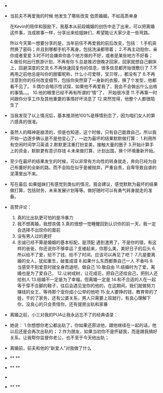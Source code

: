-
- 当前夫不再爱我的时候
  他发生了哪些改变
  低质婚姻，不如高质单身
  
  在Kevin的陪伴和鼓励下，我基本从前段婚姻的创伤中走了出来，可以把离婚这件事，当成故事一样，分享出来给姐妹们，希望能让大家少走一些弯路。
  
  所以今天第一想要分享的是，当年前任不再爱我的前后改变，包括：
  1.手机突然换了密码；并且到哪都手机不离身，包括洗澡都带着；
  2.不再主动抱你，亲你或者爱爱
  3.时不时会嫌弃你各个地方做的不好，或者是某些地方不好看；
  4.做任何出行旅游计划，不再有你
  5.总是推迟很晚才回家，回家就想自己躺床上，回避深度的交流
  6.不再快速回复你的信息，很多信息都开始很敷衍了
  7.不再用之前他总是叫你的甜蜜昵称，什么小可爱呀，宝贝呀，，都没有了
  8.不再注意到你的任何改变细节，包括你突然穿了一身新的衣服，换了个发型，他都看不见了。
  9.偶尔会暗示性试探，如果他不再爱我了，我会不会做出什么出格的事情。。。
  10.他的眼里已经不再有所谓的“情”了， 开始很冷漠
  11.不再第一时间跟你分享工作及其他重要的事情好坏消息了
  12.突然觉得，他整个人都很陌生了
- 当我发现了以上情况后，基本推测他100%是移情别恋了，因为咱们女人的第六感真的很准。
- 虽然人的精神是崩溃的，但是也知道，这个时候，只有自己能救自己。所以我开始一边逐步确认是不是他变心了，一边为最坏的结果默默做打算：
  1.利用所有空闲时间学习英语
  2.默默更注重打扮变美，接触大量的圈子
  3.开始计算手上的资金，默默更有意识存钱
  4.未来做打算，计划出国，换个环境重新开始。
- 至少在最坏的结果发生的时候，可以非常有方向性的转身就走，奔向已经为自己布置好的全新的路。而不会陷在似乎是被抛弃，严重自责，自卑导致自虐的泥潭里出不来。
- 写在最后
  如果姐妹们有感觉到类似的情况，我会建议，感觉默默为最坏的结果做打算，包括财务，未来发展计划等等。做好随时可以有勇气转身就走的准备。
- 高赞评论：
  1. 真的比出轨更可怕的是冷暴力
  2. 我不想离婚，我想丧偶
  3.真的很想一觉睡醒回到认识你的前一天，我一定会选择不出现你的面前
  4. 没有男人过的更好
  5. 忠诚已经不算是婚姻的基本标配，是顶配
  遇到渣男了，不是你的错，有这样的爸爸，你还说你不够幸运？支棱起来，你那么美，美好日子的后头
  6.所以给不了爱，给不了钱，给不了时间，应该可以再见了吧？
  7.凡是要离婚的女人，犹如重生，破茧成谍
  8.如果什么东西都靠自己一人 不香吗
  9.当感受不到爱意时就全身而退吧，做自己
  10.敬自由
  11.结婚时为了爱，离婚也是为了爱自己，
  12.让树成树，让花成花，把自己还给自己，把别人还给别人
  13.结婚不一定是为了幸福，但离婚一定是
  14.和不合适的人在一起等于穿不合脚的鞋子，往后会遇见宠你的他的，在这期间，我们就做努力赚钱的女王，等待那个宠你成小公举的他吧
  15.女人要挣的钱，教育带的了娃，干的了家务，还有公婆关系，男人只需要上班就行，有良心理解下你，没良心的只会责怪你，还有提房出轨和家暴
- 离婚之前，小三对我的PUA让我永远忘不了的经典语录：
- 她说：
  1.你想想你老公都出轨了，你如果还原谅他，跟他继续在一起的话，他以后还是会再次出轨的；
  2.作为朋友，如果当初你不是怀疑我，而是跟我搞好关系，让我帮你监督你老公，也不至于今天他出轨；
- 离婚前，前夫和他的“新爱人”对我做了什么
- ** **
- ** **
-
- ** **
